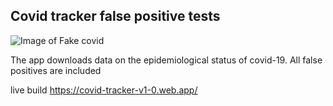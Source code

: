 ## Covid tracker false positive tests

![Image of Fake covid](https://polishconnection.no/wp-content/uploads/korona.png)

The app downloads data on the epidemiological status of covid-19. All false positives are included

live build 
https://covid-tracker-v1-0.web.app/

